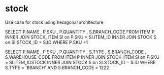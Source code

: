 # stock
Use case  for stock using hexagonal architecture




SELECT P.NAME
    , P.SKU
    , P.QUANTITY
    , S.BRANCH_CODE
FROM ITEM P
INNER JOIN STOCK_ITEM SI
    on P.SKU = SI.ITEM_ID
INNER JOIN STOCK S
    on SI.STOCK_ID = S.ID WHERE P.SKU =1



SELECT P.NAME
    , P.SKU
    , P.QUANTITY
    , S.TYPE
    , S.BRANCH_CODE
    , S.WAREHOUSE_CODE
FROM ITEM P
INNER JOIN STOCK_ITEM SI
    on P.SKU = SI.ITEM_IDSTOCK 
INNER JOIN STOCK S
    on SI.STOCK_ID = S.ID WHERE S.TYPE = 'BRANCH' AND S.BRANCH_CODE = 1222